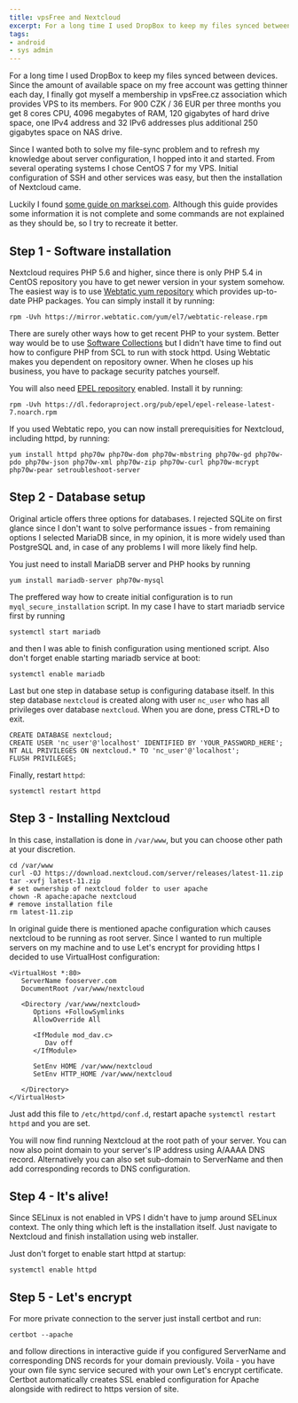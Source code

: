 ```yaml
---
title: vpsFree and Nextcloud
excerpt: For a long time I used DropBox to keep my files synced between devices. Since the amount of available space on my free account was getting thinner each day, I finnaly got myself a membership in vpsFree.cz association...
tags:
- android
- sys admin
---
```


For a long time I used DropBox to keep my files synced between devices. Since the amount of available space on my free account was getting thinner each day, I finally got myself a membership in vpsFree.cz association which provides VPS to its members. For 900 CZK / 36 EUR per three months you get 8 cores CPU, 4096 megabytes of RAM, 120 gigabytes of hard drive space, one IPv4 address and 32 IPv6 addresses plus additional 250 gigabytes space on NAS drive.

Since I wanted both to solve my file-sync problem and to refresh my knowledge about server configuration, I hopped into it and started. From several operating systems I chose CentOS 7 for my VPS. Initial configuration of SSH and other services was easy, but then the installation of Nextcloud came.

Luckily I found [some guide on marksei.com](http://www.marksei.com/install-nextcloud-11-centos-7/). Although this guide provides some information it is not complete and some commands are not explained as they should be, so I try to recreate it better.

## Step 1 - Software installation

Nextcloud requires PHP 5.6 and higher, since there is only PHP 5.4 in CentOS repository you have to get newer version in your system somehow. The easiest way is to use [Webtatic yum repository](https://webtatic.com/projects/yum-repository/) which provides up-to-date PHP packages. You can simply install it by running:

```
rpm -Uvh https://mirror.webtatic.com/yum/el7/webtatic-release.rpm
```

There are surely other ways how to get recent PHP to your system. Better way would be to use [Software Collections](https://www.softwarecollections.org/en/) but I didn't have time to find out how to configure PHP from SCL to run with stock httpd. Using Webtatic makes you dependent on repository owner. When he closes up his business, you have to package security patches yourself.

You will also need [EPEL repository](https://fedoraproject.org/wiki/EPEL) enabled. Install it by running:

```
rpm -Uvh https://dl.fedoraproject.org/pub/epel/epel-release-latest-7.noarch.rpm
```

If you used Webtatic repo, you can now install prerequisities for Nextcloud, including httpd, by running:

```
yum install httpd php70w php70w-dom php70w-mbstring php70w-gd php70w-pdo php70w-json php70w-xml php70w-zip php70w-curl php70w-mcrypt php70w-pear setroubleshoot-server
```

## Step 2 - Database setup

Original article offers three options for databases. I rejected SQLite on first glance since I don't want to solve performance issues - from remaining options I selected MariaDB since, in my opinion, it is more widely used than PostgreSQL and, in case of any problems I will more likely find help.

You just need to install MariaDB server and PHP hooks by running

```
yum install mariadb-server php70w-mysql
```

The preffered way how to create initial configuration is to run `myql_secure_installation` script. In my case I have to start mariadb service first by running

```
systemctl start mariadb
```

and then I was able to finish configuration using mentioned script. Also don't forget enable starting mariadb service at boot:

```
systemctl enable mariadb
```

Last but one step in database setup is configuring database itself. In this step database `nextcloud` is created along with user `nc_user` who has all privileges over database `nextcloud`. When you are done, press CTRL+D to exit.

```
CREATE DATABASE nextcloud;
CREATE USER 'nc_user'@'localhost' IDENTIFIED BY 'YOUR_PASSWORD_HERE';
NT ALL PRIVILEGES ON nextcloud.* TO 'nc_user'@'localhost';
FLUSH PRIVILEGES;
```

Finally, restart `httpd`:

```
systemctl restart httpd
```

## Step 3 - Installing Nextcloud

In this case, installation is done in `/var/www`, but you can choose other path at your discretion.

```
cd /var/www
curl -OJ https://download.nextcloud.com/server/releases/latest-11.zip
tar -xvfj latest-11.zip
# set ownership of nextcloud folder to user apache
chown -R apache:apache nextcloud
# remove installation file
rm latest-11.zip
```

In original guide there is mentioned apache configuration which causes nextcloud to be running as root server. Since I wanted to run multiple servers on my machine and to use Let's encrypt for providing https I decided to use VirtualHost configuration:

```
<VirtualHost *:80>
   ServerName fooserver.com
   DocumentRoot /var/www/nextcloud

   <Directory /var/www/nextcloud>
      Options +FollowSymlinks
      AllowOverride All

      <IfModule mod_dav.c>
         Dav off
      </IfModule>

      SetEnv HOME /var/www/nextcloud
      SetEnv HTTP_HOME /var/www/nextcloud

   </Directory>
</VirtualHost>
```

Just add this file to `/etc/httpd/conf.d`, restart apache `systemctl restart httpd` and you are set.

You will now find running Nextcloud at the root path of your server. You can now also point domain to your server's IP address using A/AAAA DNS record. Alternatively you can also set sub-domain to ServerName and then add corresponding records to DNS configuration.

## Step 4 - It's alive!

Since SELinux is not enabled in VPS I didn't have to jump around SELinux context. The only thing which left is the installation itself. Just navigate to Nextcloud and finish installation using web installer.

Just don't forget to enable start httpd at startup:

```
systemctl enable httpd
```

## Step 5 - Let's encrypt

For more private connection to the server just install certbot and run:

```
certbot --apache
```

and follow directions in interactive guide if you configured ServerName and corresponding DNS records for your domain previously. Voila - you have your own file sync service secured with your own Let's encrypt certificate. Certbot automatically creates SSL enabled configuration for Apache alongside with redirect to https version of site.

